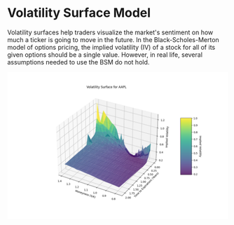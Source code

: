 # Volatility Surface Model

Volatility surfaces help traders visualize the market's sentiment on how much a ticker is going to move in the future.
In the Black-Scholes-Merton model of options pricing, the implied volatility (IV) of a stock for all of its given options should be a single value. However, in real life, several assumptions needed to use the BSM do not hold. 


![Volatility Surface of AAPL as of January 4th, 2025](https://github.com/lettuceinsalad/Vol-Surface-Model/blob/main/Images/Figure_1.png)